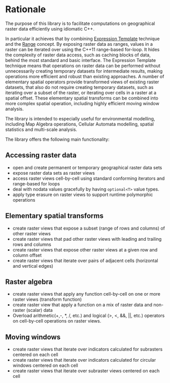 # Rationale
The purpose of this library is to facilitate computations on geographical raster data efficiently using idiomatic C++. 

In particular it achieves that by combining [Expression Template](https://web.archive.org/web/20050210090012/http://osl.iu.edu/~tveldhui/papers/Expression-Templates/exprtmpl.html ) technique and the [Range](https://ericniebler.github.io/std/wg21/D4128.html ) concept. By exposing raster data as ranges, values in a raster can be iterated over using the C++11 range-based for-loop. It hides the complexity of raster data access, such as caching blocks of data, behind the most standard and basic interface.  The Expression Template technique means that operations on raster data can be performed without unnecessarily creating temporary datasets for intermediate results, making operations more efficient and robust than existing approaches. A number of elementary spatial operators provide transformed views of existing raster datasets, that also do not require creating temporary datasets, such as iterating over a subset of the raster, or iterating over cells in a raster at a spatial offset. These elementary spatial transforms can be combined into more complex spatial operation, including highly efficient moving window analysis.

The library is intended to especially useful for environmental modelling, including Map Algebra operations, Cellular Automata modelling, spatial statistics and multi-scale analysis.

The library offers the following main functionality:

## Accessing raster data
- open and create permanent or temporary geographical raster data sets
- expose raster data sets as raster views
- access raster views cell-by-cell using standard conforming iterators and range-based for loops
- deal with nodata values gracefully by having `optional<T>` value types.
- apply type erasure on raster views to support runtime polymorphic operations

## Elementary spatial transforms
- create raster views that expose a subset (range of rows and columns) of other raster views
- create raster views that pad other raster views with leading and trailing rows and columns
- create raster views that expose other raster views at a given row and column offset
- create raster views that iterate over pairs of adjacent cells (horizontal and vertical edges)

## Raster algebra
- create raster views that apply any function cell-by-cell on one or more raster views (transform function)
- create raster view that apply a function on a mix of raster data and non-raster (scalar) data
- Overload arithmetic(+,-, *, /, etc.) and logical (>, <, &&, \||, etc.) operators on  cell-by-cell operations on raster views.

## Moving windows
- create raster views that iterate over indicators calculated for subrasters centered on each cell
- create raster views that iterate over indicators calculated for circular windows centered on each cell
- create raster views that iterate over subraster views centered on each cell
